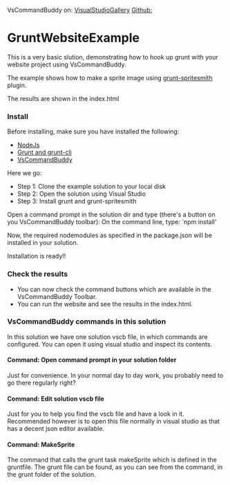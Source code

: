 ﻿VsCommandBuddy on: [VisualStudioGallery](http://visualstudiogallery.msdn.microsoft.com/f5da988e-2ec1-4061-a569-46d09733c668) [Github:](https://github.com/PaulHuizer/VsCommandBuddy)

# GruntWebsiteExample
This is a very basic slution, demonstrating how to hook up grunt with your website project using VsCommandBuddy.

The example shows how to make a sprite image using [grunt-spritesmith](https://www.npmjs.org/package/grunt-spritesmith) plugin.

The results are shown in the index.html

### Install
Before installing, make sure you have installed the following:
- [NodeJs](http://nodejs.org/)
- [Grunt and grunt-cli](http://gruntjs.com/getting-started)
- [VsCommandBuddy](http://visualstudiogallery.msdn.microsoft.com/f5da988e-2ec1-4061-a569-46d09733c668)


Here we go:
- Step 1: Clone the example solution to your local disk
- Step 2: Open the solution using Visual Studio
- Step 3: Install grunt and grunt-spritesmith

Open a command prompt in the solution dir and type (there's a button on you VsCommandBuddy toolbar):
On the command line, type:
`npm install'

Now, the required nodemodules as specified in the package.json will be installed in your solution.

Installation is ready!!

### Check the results
- You can now check the command buttons which are available in the VsCommandBuddy Toolbar. 
- You can run the website and see the results in the index.html.




### VsCommandBuddy commands in this solution
In this solution we have one solution vscb file, in which commands are configured. You can open it using visual studio and inspect its contents.

#### Command: Open command prompt in your solution folder
Just for convenience. In your normal day to day work, you probably need to go there regularly right?

#### Command: Edit solution vscb file
Just for you to help you find the vscb file and have a look in it. Recommended however is to open this file normally in visual studio as that has a decent json editor available.

#### Command: MakeSprite
The command that calls the grunt task makeSprite which is defined in the gruntfile. The grunt file can be found, as you can see from the command, in the grunt folder of the solution.

